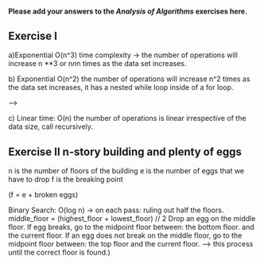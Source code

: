 #### Please add your answers to the ***Analysis of  Algorithms*** exercises here.

## Exercise I

a)Exponential O(n^3) time complexity -> the number of operations will increase n **3 or n*n*n times as the data set increases.

<!-- a)  a = 0
          while (a < n * n * n):
            a = a + n * n -->

b) Exponential O(n^2)  the number of operations will increase n^2 times as the data set increases, it has a nested while loop inside of a for loop.

 <!-- sum = 0
      for i in range(n):
        j = 1
        while j < n:
          j *= 2
          sum += 1 --> -->

c) Linear time: O(n) the number of operations is linear irrespective of the data size, call recursively.

<!-- c)  def bunnyEars(bunnies):
          if bunnies == 0:
            return 0

          return 2 + bunnyEars(bunnies-1 -->

## Exercise II n-story building and plenty of eggs

n is the number of floors of the building 
e is the number of eggs that we have to drop 
f is the breaking point 

(f = e + broken eggs)

Binary Search: 
O(log n) -> on each pass:  ruling out half the floors. 
            middle_floor = (highest_floor + lowest_floor) // 2 
                            Drop an egg on the middle floor. 
    If egg breaks, go to the midpoint floor between: 
                                the bottom floor.
                                and the current floor. 
    If an egg does not break on the middle floor, go to the midpoint floor between: 
                                the top floor and the current floor. 
--> this process until the correct floor is found.)